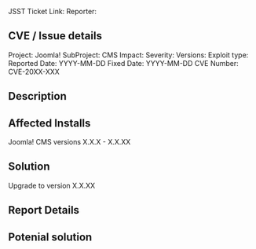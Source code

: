JSST Ticket Link:
Reporter:

## CVE / Issue details
Project: Joomla!
SubProject: CMS
Impact:
Severity:
Versions:
Exploit type:
Reported Date: YYYY-MM-DD
Fixed Date: YYYY-MM-DD
CVE Number: CVE-20XX-XXX

## Description



## Affected Installs

Joomla! CMS versions X.X.X - X.X.XX

## Solution

Upgrade to version X.X.XX

## Report Details



## Potenial solution


